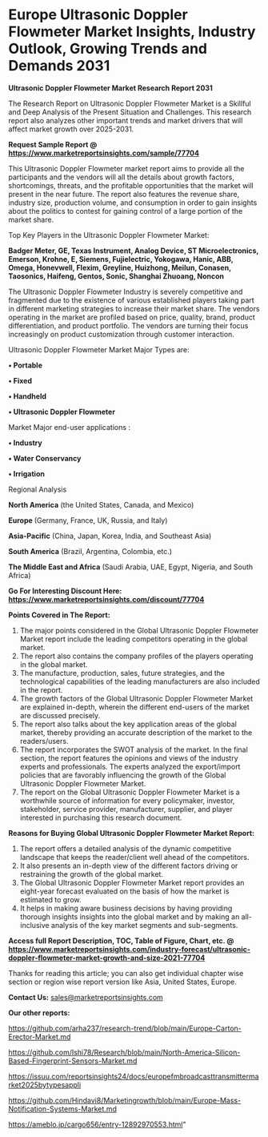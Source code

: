 # Europe Ultrasonic Doppler Flowmeter Market Insights, Industry Outlook, Growing Trends and Demands 2031

<strong>Ultrasonic Doppler Flowmeter Market Research Report 2031</strong>

The Research Report on Ultrasonic Doppler Flowmeter Market is a Skillful and Deep Analysis of the Present Situation and Challenges. This research report also analyzes other important trends and market drivers that will affect market growth over 2025-2031.

<strong>Request Sample Report @ <a href=https://www.marketreportsinsights.com/sample/77704>https://www.marketreportsinsights.com/sample/77704</a></strong>

This Ultrasonic Doppler Flowmeter market report aims to provide all the participants and the vendors will all the details about growth factors, shortcomings, threats, and the profitable opportunities that the market will present in the near future. The report also features the revenue share, industry size, production volume, and consumption in order to gain insights about the politics to contest for gaining control of a large portion of the market share.

Top Key Players in the Ultrasonic Doppler Flowmeter Market:

<strong>Badger Meter, GE, Texas Instrument, Analog Device, ST Microelectronics, Emerson, Krohne, E, Siemens, Fujielectric, Yokogawa, Hanic, ABB, Omega, Honevwell, Flexim, Greyline, Huizhong, Meilun, Conasen, Taosonics, Haifeng, Gentos, Sonic, Shanghai Zhuoang, Noncon</strong>

The Ultrasonic Doppler Flowmeter Industry is severely competitive and fragmented due to the existence of various established players taking part in different marketing strategies to increase their market share. The vendors operating in the market are profiled based on price, quality, brand, product differentiation, and product portfolio. The vendors are turning their focus increasingly on product customization through customer interaction.

Ultrasonic Doppler Flowmeter Market Major Types are:

<strong>• Portable

• Fixed

• Handheld

• Ultrasonic Doppler Flowmeter</strong>

Market Major end-user applications :

<strong>• Industry

• Water Conservancy

• Irrigation</strong>

Regional Analysis

</u><strong><b>North America</b></strong> (the United States, Canada, and Mexico)

<strong><b>Europe </b></strong>(Germany, France, UK, Russia, and Italy)

<strong><b>Asia-Pacific</b></strong> (China, Japan, Korea, India, and Southeast Asia)

<strong><b>South America</b></strong> (Brazil, Argentina, Colombia, etc.)

<strong><b>The Middle East and Africa</b></strong> (Saudi Arabia, UAE, Egypt, Nigeria, and South Africa)

<strong>Go For Interesting Discount Here: <a href=https://www.marketreportsinsights.com/discount/77704>https://www.marketreportsinsights.com/discount/77704</a></strong>

<strong>Points Covered in The Report:</strong>
<ol>
  <li>The major points considered in the Global Ultrasonic Doppler Flowmeter Market report include the leading competitors operating in the global market.</li>
  <li>The report also contains the company profiles of the players operating in the global market.</li>
  <li>The manufacture, production, sales, future strategies, and the technological capabilities of the leading manufacturers are also included in the report.</li>
  <li>The growth factors of the Global Ultrasonic Doppler Flowmeter Market are explained in-depth, wherein the different end-users of the market are discussed precisely.</li>
  <li>The report also talks about the key application areas of the global market, thereby providing an accurate description of the market to the readers/users.</li>
  <li>The report incorporates the SWOT analysis of the market. In the final section, the report features the opinions and views of the industry experts and professionals. The experts analyzed the export/import policies that are favorably influencing the growth of the Global Ultrasonic Doppler Flowmeter Market.</li>
  <li>The report on the Global Ultrasonic Doppler Flowmeter Market is a worthwhile source of information for every policymaker, investor, stakeholder, service provider, manufacturer, supplier, and player interested in purchasing this research document.</li>
</ol>
<strong>Reasons for Buying Global Ultrasonic Doppler Flowmeter Market Report:</strong>

<ol>
  <li>The report offers a detailed analysis of the dynamic competitive landscape that keeps the reader/client well ahead of the competitors.</li>
  <li>It also presents an in-depth view of the different factors driving or restraining the growth of the global market.</li>
  <li>The Global Ultrasonic Doppler Flowmeter Market report provides an eight-year forecast evaluated on the basis of how the market is estimated to grow.</li>
  <li>It helps in making aware business decisions by having providing thorough insights insights into the global market and by making an all-inclusive analysis of the key market segments and sub-segments.</li>
</ol>
<strong>Access full Report Description, TOC, Table of Figure, Chart, etc. @ <a href=https://www.marketreportsinsights.com/industry-forecast/ultrasonic-doppler-flowmeter-market-growth-and-size-2021-77704>https://www.marketreportsinsights.com/industry-forecast/ultrasonic-doppler-flowmeter-market-growth-and-size-2021-77704</a></strong>


Thanks for reading this article; you can also get individual chapter wise section or region wise report version like Asia, United States, Europe.

<strong>Contact Us:</strong>
sales@marketreportsinsights.com

<strong>Our other reports:</strong>

<a href=https://github.com/arha237/research-trend/blob/main/Europe-Carton-Erector-Market.md>https://github.com/arha237/research-trend/blob/main/Europe-Carton-Erector-Market.md</a>

<a href=https://github.com/Ishi78/Research/blob/main/North-America-Silicon-Based-Fingerprint-Sensors-Market.md>https://github.com/Ishi78/Research/blob/main/North-America-Silicon-Based-Fingerprint-Sensors-Market.md</a>

<a href=https://issuu.com/reportsinsights24/docs/europefmbroadcasttransmittermarket2025bytypesappli>https://issuu.com/reportsinsights24/docs/europefmbroadcasttransmittermarket2025bytypesappli</a>

<a href=https://github.com/Hindavi8/Marketingrowth/blob/main/Europe-Mass-Notification-Systems-Market.md>https://github.com/Hindavi8/Marketingrowth/blob/main/Europe-Mass-Notification-Systems-Market.md</a>

<a href=https://ameblo.jp/cargo656/entry-12892970553.html>https://ameblo.jp/cargo656/entry-12892970553.html</a>"
